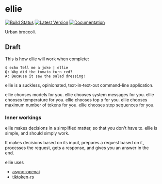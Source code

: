 # ellie

[![Build Status]][actions]
[![Latest Version]][crates.io]
[![Documentation]][docs.rs]

[Build Status]: https://github.com/schneiderfelipe/ellie/actions/workflows/rust.yml/badge.svg
[actions]: https://github.com/schneiderfelipe/ellie/actions/workflows/rust.yml
[Latest Version]: https://img.shields.io/crates/v/ellie.svg
[crates.io]: https://crates.io/crates/ellie
[Documentation]: https://img.shields.io/docsrs/ellie
[docs.rs]: https://docs.rs/ellie

Urban broccoli.

## Draft

This is how ellie will work when complete:

```console
$ echo Tell me a joke | ellie
Q: Why did the tomato turn red?
A: Because it saw the salad dressing!
```

ellie is a suckless,
opinionated,
text-in-text-out command-line application.

ellie chooses models for you.
ellie chooses system messages for you.
ellie chooses temperature for you.
ellie chooses top p for you.
ellie chooses maximum number of tokens for you.
ellie chooses stop sequences for you.

### Inner workings

ellie makes decisions in a simplified matter,
so that you don't have to.
ellie is simple,
and should simply work.

It makes decisions based on its input,
prepares a request based on it,
processes the request,
gets a response,
and gives you an answer in the end. 

ellie uses
- [async-openai](https://crates.io/crates/async-openai)
- [tiktoken-rs](https://crates.io/crates/tiktoken-rs)